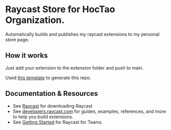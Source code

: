# Raycast Store for HocTao Organization.

Automatically builds and publishes my raycast extensions to my personal store page. 

## How it works

Just add your extension to the extension folder and push to main.

Used [this template](https://github.com/raycast/extensions-template/generate) to generate this repo.

## Documentation & Resources

- See [Raycast](https://www.raycast.com/) for downloading Raycast
- See [developers.raycast.com](https://developers.raycast.com/) for guides, examples, references, and more to help you build extensions.
- See [Getting Started](https://developers.raycast.com/teams-beta/getting-started) for Raycast for Teams
